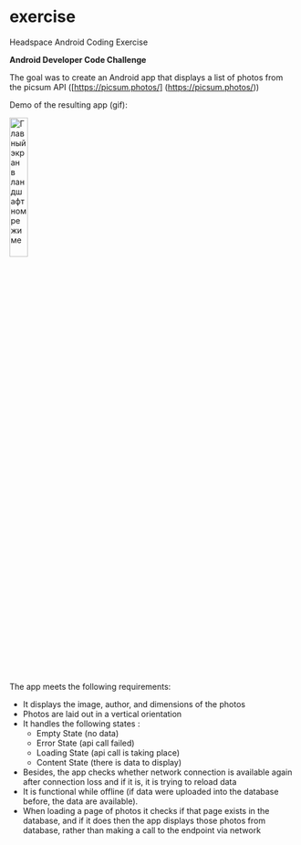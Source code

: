 # exercise
Headspace Android Coding Exercise

**Android Developer Code Challenge**

The goal was to create an Android app that displays a list of photos from the picsum API ([https://picsum.photos/]
(https://picsum.photos/))

Demo of the resulting app (gif):

<img src="https://user-images.githubusercontent.com/9308897/75943624-907e4d80-5ea6-11ea-8eb7-c17378fef5dc.gif" width="25%" alt="Главный экран в ландшафтном режиме"/>

The app meets the following requirements:

- It displays the image, author, and dimensions of the photos
- Photos are laid out in a vertical orientation
- It handles the following states :
    - Empty State (no data)
    - Error State (api call failed)
    - Loading State (api call is taking place)
    - Content State (there is data to display)
- Besides, the app checks whether network connection is available again after connection loss and if it is,
  it is trying to reload data
- It is functional while offline (if data were uploaded into the database before, the data are available).
- When loading a page of photos it checks if that page exists in the database, and if it does then the app displays
those photos from database, rather than making a call to the endpoint via network
